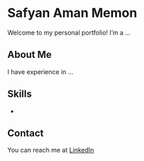 # Safyan Aman Memon
Welcome to my personal portfolio! I’m a ... 

## About Me
I have experience in ...

## Skills
- 

## Contact
You can reach me at [LinkedIn](https://www.linkedin.com/in/safyanaman/)
